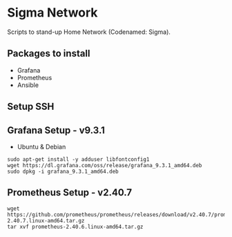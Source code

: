 # Sigma Network
Scripts to stand-up Home Network (Codenamed: Sigma).

## Packages to install
* Grafana
* Prometheus
* Ansible

## Setup SSH

## Grafana Setup - v9.3.1

* Ubuntu & Debian

```
sudo apt-get install -y adduser libfontconfig1
wget https://dl.grafana.com/oss/release/grafana_9.3.1_amd64.deb
sudo dpkg -i grafana_9.3.1_amd64.deb
```

## Prometheus Setup - v2.40.7

```
wget https://github.com/prometheus/prometheus/releases/download/v2.40.7/prometheus-2.40.7.linux-amd64.tar.gz
tar xvf prometheus-2.40.6.linux-amd64.tar.gz
```
